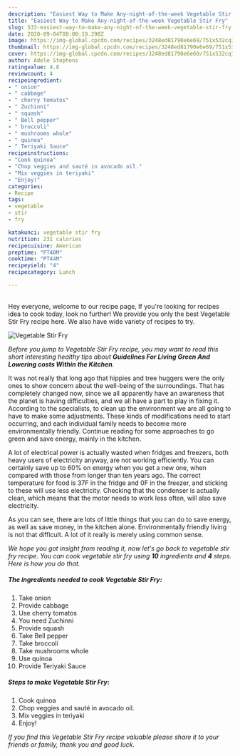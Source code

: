 ```yaml
---
description: "Easiest Way to Make Any-night-of-the-week Vegetable Stir Fry"
title: "Easiest Way to Make Any-night-of-the-week Vegetable Stir Fry"
slug: 533-easiest-way-to-make-any-night-of-the-week-vegetable-stir-fry
date: 2020-09-04T08:00:19.298Z
image: https://img-global.cpcdn.com/recipes/3248ed81790e6e69/751x532cq70/vegetable-stir-fry-recipe-main-photo.jpg
thumbnail: https://img-global.cpcdn.com/recipes/3248ed81790e6e69/751x532cq70/vegetable-stir-fry-recipe-main-photo.jpg
cover: https://img-global.cpcdn.com/recipes/3248ed81790e6e69/751x532cq70/vegetable-stir-fry-recipe-main-photo.jpg
author: Adele Stephens
ratingvalue: 4.8
reviewcount: 4
recipeingredient:
- " onion"
- " cabbage"
- " cherry tomatos"
- " Zuchinni"
- " squash"
- " Bell pepper"
- " broccoli"
- " mushrooms whole"
- " quinoa"
- " Teriyaki Sauce"
recipeinstructions:
- "Cook quinoa"
- "Chop veggies and sauté in avocado oil."
- "Mix veggies in teriyaki"
- "Enjoy!"
categories:
- Recipe
tags:
- vegetable
- stir
- fry

katakunci: vegetable stir fry 
nutrition: 231 calories
recipecuisine: American
preptime: "PT40M"
cooktime: "PT44M"
recipeyield: "4"
recipecategory: Lunch

---
```

<br>
Hey everyone, welcome to our recipe page, If you're looking for recipes idea to cook today, look no further! We provide you only the best Vegetable Stir Fry recipe here. We also have wide variety of recipes to try.
<br>


![Vegetable Stir Fry](https://img-global.cpcdn.com/recipes/3248ed81790e6e69/751x532cq70/vegetable-stir-fry-recipe-main-photo.jpg)

<i>Before you jump to Vegetable Stir Fry recipe, you may want to read this short interesting healthy tips about 
<strong>Guidelines For Living Green And Lowering costs Within the Kitchen</strong>.</i>
</br>

It was not really that long ago that hippies and tree huggers were the only ones to show concern about the well-being of the surroundings. That has completely changed now, since we all apparently have an awareness that the planet is having difficulties, and we all have a part to play in fixing it. According to the specialists, to clean up the environment we are all going to have to make some adjustments. These kinds of modifications need to start occurring, and each individual family needs to become more environmentally friendly. Continue reading for some approaches to go green and save energy, mainly in the kitchen.

A lot of electrical power is actually wasted when fridges and freezers, both heavy users of electricity anyway, are not working efficiently. You can certainly save up to 60% on energy when you get a new one, when compared with those from longer than ten years ago. The correct temperature for food is 37F in the fridge and 0F in the freezer, and sticking to these will use less electricity. Checking that the condenser is actually clean, which means that the motor needs to work less often, will also save electricity.

As you can see, there are lots of little things that you can do to save energy, as well as save money, in the kitchen alone. Environmentally friendly living is not that difficult. A lot of it really is merely using common sense.


<i>We hope you got insight from reading it, now let's go back to vegetable stir fry recipe. You can cook vegetable stir fry using <strong>10</strong> ingredients and <strong>4</strong> steps. Here is how you do that.
</i>

##### The ingredients needed to cook Vegetable Stir Fry:

1. Take  onion
1. Provide  cabbage
1. Use  cherry tomatos
1. You need  Zuchinni
1. Provide  squash
1. Take  Bell pepper
1. Take  broccoli
1. Take  mushrooms whole
1. Use  quinoa
1. Provide  Teriyaki Sauce


##### Steps to make Vegetable Stir Fry:

1. Cook quinoa
1. Chop veggies and sauté in avocado oil.
1. Mix veggies in teriyaki
1. Enjoy!


<i>If you find this Vegetable Stir Fry recipe valuable please share it to your friends or family, thank you and good luck.</i>
